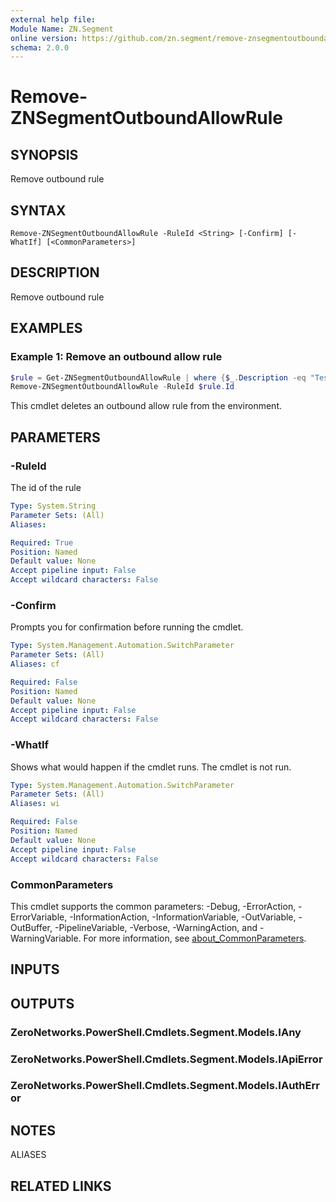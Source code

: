 ```yaml
---
external help file:
Module Name: ZN.Segment
online version: https://github.com/zn.segment/remove-znsegmentoutboundallowrule
schema: 2.0.0
---
```


# Remove-ZNSegmentOutboundAllowRule

## SYNOPSIS
Remove outbound rule

## SYNTAX

```
Remove-ZNSegmentOutboundAllowRule -RuleId <String> [-Confirm] [-WhatIf] [<CommonParameters>]
```

## DESCRIPTION
Remove outbound rule

## EXAMPLES

### Example 1: Remove an outbound allow rule
```powershell
$rule = Get-ZNSegmentOutboundAllowRule | where {$_.Description -eq "Test Rule"}
Remove-ZNSegmentOutboundAllowRule -RuleId $rule.Id
```

This cmdlet deletes an outbound allow rule from the environment.

## PARAMETERS

### -RuleId
The id of the rule

```yaml
Type: System.String
Parameter Sets: (All)
Aliases:

Required: True
Position: Named
Default value: None
Accept pipeline input: False
Accept wildcard characters: False
```

### -Confirm
Prompts you for confirmation before running the cmdlet.

```yaml
Type: System.Management.Automation.SwitchParameter
Parameter Sets: (All)
Aliases: cf

Required: False
Position: Named
Default value: None
Accept pipeline input: False
Accept wildcard characters: False
```

### -WhatIf
Shows what would happen if the cmdlet runs.
The cmdlet is not run.

```yaml
Type: System.Management.Automation.SwitchParameter
Parameter Sets: (All)
Aliases: wi

Required: False
Position: Named
Default value: None
Accept pipeline input: False
Accept wildcard characters: False
```

### CommonParameters
This cmdlet supports the common parameters: -Debug, -ErrorAction, -ErrorVariable, -InformationAction, -InformationVariable, -OutVariable, -OutBuffer, -PipelineVariable, -Verbose, -WarningAction, and -WarningVariable. For more information, see [about_CommonParameters](http://go.microsoft.com/fwlink/?LinkID=113216).

## INPUTS

## OUTPUTS

### ZeroNetworks.PowerShell.Cmdlets.Segment.Models.IAny

### ZeroNetworks.PowerShell.Cmdlets.Segment.Models.IApiError

### ZeroNetworks.PowerShell.Cmdlets.Segment.Models.IAuthError

## NOTES

ALIASES

## RELATED LINKS

